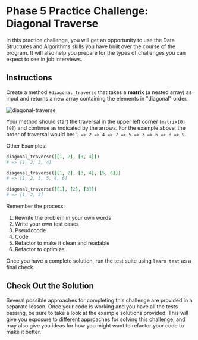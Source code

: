 # Phase 5 Practice Challenge: Diagonal Traverse

In this practice challenge, you will get an opportunity to use the Data
Structures and Algorithms skills you have built over the course of the program.
It will also help you prepare for the types of challenges you can expect to see
in job interviews.

## Instructions

Create a method `#diagonal_traverse` that takes a **matrix** (a nested array) as
input and returns a new array containing the elements in "diagonal" order.

![diagonal-traverse](https://curriculum-content.s3.amazonaws.com/phase-5/practice-challenge-diagonal-traverse/diagonal_traverse.png)

Your method should start the traversal in the upper left corner (`matrix[0][0]`)
and continue as indicated by the arrows. For the example above, the order of
traversal would be: `1 => 2 => 4 => 7 => 5 => 3 => 6 => 8 => 9`.

Other Examples:

```rb
diagonal_traverse([[1, 2], [3, 4]])
# => [1, 2, 3, 4]

diagonal_traverse([[1, 2], [3, 4], [5, 6]])
# => [1, 2, 3, 5, 4, 6]

diagonal_traverse([[1], [2], [3]])
# => [1, 2, 3]
```

Remember the process:

1. Rewrite the problem in your own words
2. Write your own test cases
3. Pseudocode
4. Code
5. Refactor to make it clean and readable
6. Refactor to optimize

Once you have a complete solution, run the test suite using `learn test` as a
final check.

## Check Out the Solution

Several possible approaches for completing this challenge are provided in a
separate lesson. Once your code is working and you have all the tests passing,
be sure to take a look at the example solutions provided. This will give you
exposure to different approaches for solving this challenge, and may also give
you ideas for how you might want to refactor your code to make it better.
